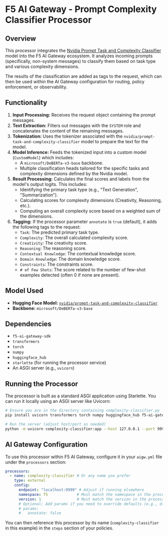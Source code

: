# F5 AI Gateway - Prompt Complexity Classifier Processor

## Overview

This processor integrates the [Nvidia Prompt Task and Complexity Classifier](https://huggingface.co/nvidia/prompt-task-and-complexity-classifier) model into the F5 AI Gateway ecosystem. It analyzes incoming prompts (specifically, non-system messages) to classify them based on task type and various complexity dimensions.

The results of the classification are added as tags to the request, which can then be used within the AI Gateway configuration for routing, policy enforcement, or observability.

## Functionality

1.  **Input Processing:** Receives the request object containing the prompt messages.
2.  **Text Extraction:** Filters out messages with the `SYSTEM` role and concatenates the content of the remaining messages.
3.  **Tokenization:** Uses the tokenizer associated with the `nvidia/prompt-task-and-complexity-classifier` model to prepare the text for the model.
4.  **Model Inference:** Feeds the tokenized input into a custom model (`CustomModel`) which includes:
    *   A `microsoft/DeBERTa-v3-base` backbone.
    *   Multiple classification heads tailored for the specific tasks and complexity dimensions defined by the Nvidia model.
5.  **Result Processing:** Calculates the final scores and labels from the model's output logits. This includes:
    *   Identifying the primary task type (e.g., "Text Generation", "Summarization").
    *   Calculating scores for complexity dimensions (Creativity, Reasoning, etc.).
    *   Computing an overall complexity score based on a weighted sum of the dimensions.
6.  **Tagging:** If the processor parameter `annotate` is `true` (default), it adds the following tags to the request:
    *   `Task`: The predicted primary task type.
    *   `Complexity`: The overall calculated complexity score.
    *   `Creativity`: The creativity score.
    *   `Reasoning`: The reasoning score.
    *   `Contextual Knowledge`: The contextual knowledge score.
    *   `Domain Knowledge`: The domain knowledge score.
    *   `Constraints`: The constraints score.
    *   `# of Few Shots`: The score related to the number of few-shot examples detected (often 0 if none are present).

## Model Used

*   **Hugging Face Model:** [`nvidia/prompt-task-and-complexity-classifier`](https://huggingface.co/nvidia/prompt-task-and-complexity-classifier)
*   **Backbone:** `microsoft/DeBERTa-v3-base`

## Dependencies

*   `f5-ai-gateway-sdk`
*   `transformers`
*   `torch`
*   `numpy`
*   `huggingface_hub`
*   `starlette` (for running the processor service)
*   An ASGI server (e.g., `uvicorn`)

## Running the Processor

The processor is built as a standard ASGI application using Starlette. You can run it locally using an ASGI server like Uvicorn:

```bash
# Ensure you are in the directory containing complexity-classifier.py
pip install uvicorn transformers torch numpy huggingface_hub f5-ai-gateway-sdk starlette

# Run the server (adjust host/port as needed)
python -m uvicorn complexity-classifier:app --host 127.0.0.1 --port 9999
```

## AI Gateway Configuration

To use this processor within F5 AI Gateway, configure it in your `aigw.yml` file under the `processors` section:

```yaml
processors:
  - name: complexity-classifier # Or any name you prefer
    type: external
    config:
      endpoint: "localhost:9999" # Adjust if running elsewhere
      namespace: f5             # Must match the namespace in the processor code
      version: 1                # Must match the version in the processor code
      # Optional: Add params if you need to override defaults (e.g., disable annotation)
      # params:
      #   annotate: false
```

You can then reference this processor by its name (`complexity-classifier` in this example) in the `steps` section of your policies.
